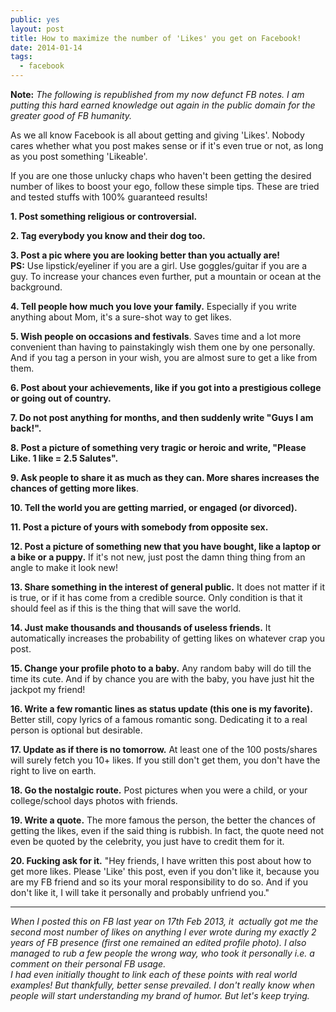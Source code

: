 ```yaml
---
public: yes
layout: post
title: How to maximize the number of 'Likes' you get on Facebook!
date: 2014-01-14
tags:
  - facebook
---
```


**Note:** _The following is republished from my now defunct FB notes. I am putting this hard earned knowledge out again in the public domain for the greater good of FB humanity._  
  
As we all know Facebook is all about getting and giving 'Likes'. Nobody cares whether what you post makes sense or if it's even true or not, as long as you post something 'Likeable'.  
  
If you are one those unlucky chaps who haven't been getting the desired number of likes to boost your ego, follow these simple tips. These are tried and tested stuffs with 100% guaranteed results!  
  
**1. Post something religious or controversial.**  
  
**2. Tag everybody you know and their dog too.**  
  
**3. Post a pic where you are looking better than you actually are!**  
**PS:** Use lipstick/eyeliner if you are a girl. Use goggles/guitar if you are a guy. To increase your chances even further, put a mountain or ocean at the background.  
  
**4. Tell people how much you love your family.** Especially if you write anything about Mom, it's a sure-shot way to get likes.  
  
**5. Wish people on occasions and festivals**. Saves time and a lot more convenient than having to painstakingly wish them one by one personally. And if you tag a person in your wish, you are almost sure to get a like from them.  
  
**6. Post about your achievements, like if you got into a prestigious college or going out of country.**  
  
**7. Do not post anything for months, and then suddenly write "Guys I am back!".**  
  
**8. Post a picture of something very tragic or heroic and write, "Please Like. 1 like = 2.5 Salutes".**  
  
**9. Ask people to share it as much as they can. More shares increases the chances of getting more likes**.  
  
**10. Tell the world you are getting married, or engaged (or divorced).**  
  
**11. Post a picture of yours with somebody from opposite sex.**  
  
**12. Post a picture of something new that you have bought, like a laptop or a bike or a puppy.** If it's not new, just post the damn thing thing from an angle to make it look new!  
  
**13. Share something in the interest of general public.** It does not matter if it is true, or if it has come from a credible source. Only condition is that it should feel as if this is the thing that will save the world.  
  
**14. Just make thousands and thousands of useless friends.** It automatically increases the probability of getting likes on whatever crap you post.  
  
**15. Change your profile photo to a baby.** Any random baby will do till the time its cute. And if by chance you are with the baby, you have just hit the jackpot my friend!  
  
**16. Write a few romantic lines as status update (this one is my favorite).** Better still, copy lyrics of a famous romantic song. Dedicating it to a real person is optional but desirable.  
  
**17. Update as if there is no tomorrow.** At least one of the 100 posts/shares will surely fetch you 10+ likes. If you still don't get them, you don't have the right to live on earth.  
  
**18. Go the nostalgic route.** Post pictures when you were a child, or your college/school days photos with friends.  
  
**19. Write a quote.** The more famous the person, the better the chances of getting the likes, even if the said thing is rubbish. In fact, the quote need not even be quoted by the celebrity, you just have to credit them for it.  
  
**20. Fucking ask for it.** "Hey friends, I have written this post about how to get more likes. Please 'Like' this post, even if you don't like it, because you are my FB friend and so its your moral responsibility to do so. And if you don't like it, I will take it personally and probably unfriend you."  
  
* * *

  
_When I posted this on FB last year on 17th Feb 2013, it  actually got me the second most number of likes on anything I ever wrote during my exactly 2 years of FB presence (first one remained an edited profile photo). I also managed to rub a few people the wrong way, who took it personally i.e. a comment on their personal FB usage._   
_I had even initially thought to link each of these points with real world examples! But thankfully, better sense prevailed._ _I don't really know when people will start understanding my brand of humor. But let's keep trying._
